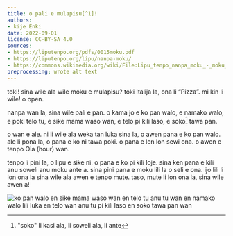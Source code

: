```yaml
---
title: o pali e mulapisu[^1]!
authors:
- kije Enki
date: 2022-09-01
license: CC-BY-SA 4.0
sources:
- https://liputenpo.org/pdfs/0015moku.pdf
- https://liputenpo.org/lipu/nanpa-moku/
- https://commons.wikimedia.org/wiki/File:Lipu_tenpo_nanpa_moku_-_moku_open.png
preprocessing: wrote alt text
---
```


toki! sina wile ala wile moku e mulapisu? toki Italija la, ona li “Pizza”. mi kin li wile! o open.

nanpa wan la, sina wile pali e pan. o kama jo e ko pan walo, e namako walo, e poki telo tu, e sike mama waso wan, e telo pi kili laso, e soko[^2] tawa pan.

o wan e ale. ni li wile ala weka tan luka sina la, o awen pana e ko pan walo. ale li pona la, o pana e ko ni tawa poki. o pana e len lon sewi ona. o awen e tenpo Ola (hour) wan.

[^1]: "mulapisu" li pan lipu loje pi ma Italija
[^2]: "soko" li kasi ala, li soweli ala, li ante

tenpo li pini la, o lipu e sike ni. o pana e ko pi kili loje. sina ken pana e kili anu soweli anu moku ante a. sina pini pana e moku lili la o seli e ona. ijo lili li lon ona la sina wile ala awen e tenpo mute. taso, mute li lon ona la, sina wile awen a!

![ko pan walo en sike mama waso wan en telo tu anu tu wan en namako walo lili luka en telo wan anu tu pi kili laso en soko tawa pan wan](https://upload.wikimedia.org/wikipedia/commons/d/d5/Lipu_tenpo_nanpa_moku_-_moku_open.png)